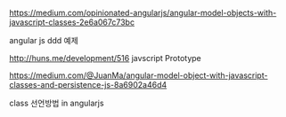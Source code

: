 https://medium.com/opinionated-angularjs/angular-model-objects-with-javascript-classes-2e6a067c73bc

angular js ddd 예제


http://huns.me/development/516
javscript Prototype




https://medium.com/@JuanMa/angular-model-object-with-javascript-classes-and-persistence-js-8a6902a46d4

class 선언방법 in angularjs
